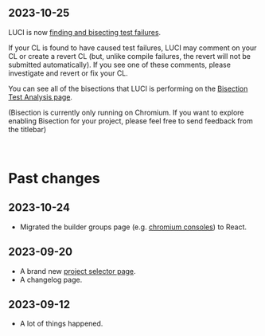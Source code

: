 <!--
The changelog is divided by version tags (e.g. `__RELEASE__: 1`) into sections.
 * The top section without a tag contains unreleased/unannounced changes. This
   section will not be shown to the users.
 * The section under the first version tag contains the newest changes. Users
   will be notified when there's a new release with a release number greater
   than what they have seen before (stored in local storage).  This section will
   be shown in a notification box.
 * The sections under the second onward version tags contain past changes. These
   sections will not be shown in the notification box, but can be viewed in a
   standalone page.

Instructions:
 * Record features:
   1. Add a feature description to the unreleased section.

 * Create an announcement:
   1. Add a new release tag with a larger release number at the top of the
      unreleased section. (The unreleased section is naturally emptied due
      to the new release tag).
   2. Once a new release section is created, it should not be modified.
      Otherwise users may not be notified of the newly added changes.
   3. Release to prod.

Design decisions:
 * The version number is incremental so we won't repeatedly show the changelog
   after rolling back a release.
 * We do not use the AppEngine version string (i.e. `VERSION`) because
   * there might be releases without user facing features, and
   * it's hard to annotate sections with AppEngine versions since we don't know
     the AppEngine version at coding time.
 * The unreleased section is there to avoid confusion about where to add a
   new feature description. Without it, it's unclear whether a new feature
   description should be added to a newly created section or an existing
   section. If the existing section were released to prod, appending to the
   existing section will fail to announce the feature. If the existing section
   were not released to prod, adding a new section will cause the features in
   the existing section to be silenced. Adding an unreleased section makes
   recording features and creating announcement two separate actions, therefore
   reduces the confusion.

TODO: add a test case to ensure the newer release sections always have larger
release tag numbers.
-->

<!-- Add new changes here. See the instruction above for more details. -->

<!-- __RELEASE__: 4 -->
## 2023-10-25
 LUCI is now [finding and bisecting test failures](/ui/p/chromium/bisection/test-analysis).
<!-- __RELEASE__: 3 -->
 If your CL is found to have caused test failures, LUCI may comment on your CL or create a revert CL
(but, unlike compile failures, the revert will not be submitted automatically).  If you see one of these comments, please investigate and revert or fix your CL.

You can see all of the bisections that LUCI is performing on the [Bisection Test Analysis page](/ui/p/chromium/bisection/test-analysis).

(Bisection is currently only running on Chromium.  If you want to explore enabling Bisection for your project, please feel free to send feedback from the titlebar)
<br/><br/><br/>


<!-- __RELEASE__: 2 -->
# Past changes
## 2023-10-24
 * Migrated the builder groups page (e.g. [chromium consoles](/ui/p/chromium)) to React.

<!-- __RELEASE__: 1 -->
## 2023-09-20
 * A brand new [project selector page](/ui/).
 * A changelog page.

<!-- __RELEASE__: 0 -->
## 2023-09-12
 * A lot of things happened.
